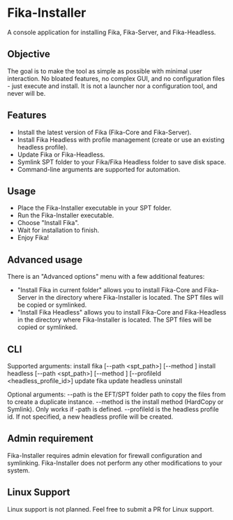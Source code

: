 # Fika-Installer
A console application for installing Fika, Fika-Server, and Fika-Headless.

## Objective
The goal is to make the tool as simple as possible with minimal user interaction. No bloated features, no complex GUI, and no configuration files - just execute and install. It is not a launcher nor a configuration tool, and never will be.

## Features
* Install the latest version of Fika (Fika-Core and Fika-Server).
* Install Fika Headless with profile management (create or use an existing headless profile).
* Update Fika or Fika-Headless.
* Symlink SPT folder to your Fika/Fika Headless folder to save disk space.
* Command-line arguments are supported for automation.

## Usage
* Place the Fika-Installer executable in your SPT folder.
* Run the Fika-Installer executable.
* Choose "Install Fika".
* Wait for installation to finish.
* Enjoy Fika!

## Advanced usage
There is an "Advanced options" menu with a few additional features:
* "Install Fika in current folder" allows you to install Fika-Core and Fika-Server in the directory where Fika-Installer is located. The SPT files will be copied or symlinked.
* "Install Fika Headless" allows you to install Fika-Core and Fika-Headless in the directory where Fika-Installer is located. The SPT files will be copied or symlinked.

## CLI
Supported arguments:
  install fika [--path <spt_path>] [--method <HardCopy> <Symlink>]
  install headless [--path <spt_path>] [--method <HardCopy> <Symlink>] [--profileId <headless_profile_id>]
  update fika
  update headless
  uninstall

Optional arguments:
  --path is the EFT/SPT folder path to copy the files from to create a duplicate instance.
  --method is the install method (HardCopy or Symlink). Only works if -path is defined.
  --profileId is the headless profile id. If not specified, a new headless profile will be created.

## Admin requirement
Fika-Installer requires admin elevation for firewall configuration and symlinking. Fika-Installer does not perform any other modifications to your system.

## Linux Support
Linux support is not planned. Feel free to submit a PR for Linux support.
